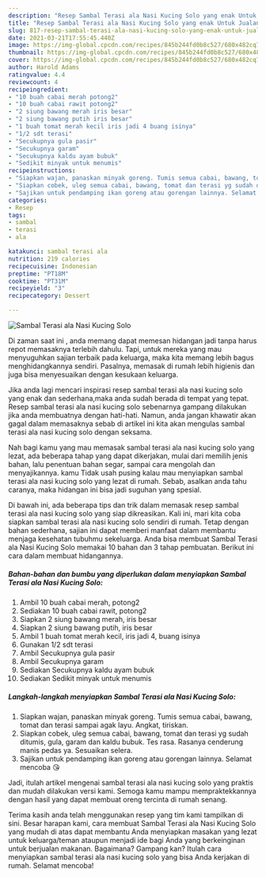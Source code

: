 ```yaml
---
description: "Resep Sambal Terasi ala Nasi Kucing Solo yang enak Untuk Jualan"
title: "Resep Sambal Terasi ala Nasi Kucing Solo yang enak Untuk Jualan"
slug: 817-resep-sambal-terasi-ala-nasi-kucing-solo-yang-enak-untuk-jualan
date: 2021-03-21T17:55:45.440Z
image: https://img-global.cpcdn.com/recipes/845b244fd0b8c527/680x482cq70/sambal-terasi-ala-nasi-kucing-solo-foto-resep-utama.jpg
thumbnail: https://img-global.cpcdn.com/recipes/845b244fd0b8c527/680x482cq70/sambal-terasi-ala-nasi-kucing-solo-foto-resep-utama.jpg
cover: https://img-global.cpcdn.com/recipes/845b244fd0b8c527/680x482cq70/sambal-terasi-ala-nasi-kucing-solo-foto-resep-utama.jpg
author: Harold Adams
ratingvalue: 4.4
reviewcount: 4
recipeingredient:
- "10 buah cabai merah potong2"
- "10 buah cabai rawit potong2"
- "2 siung bawang merah iris besar"
- "2 siung bawang putih iris besar"
- "1 buah tomat merah kecil iris jadi 4 buang isinya"
- "1/2 sdt terasi"
- "Secukupnya gula pasir"
- "Secukupnya garam"
- "Secukupnya kaldu ayam bubuk"
- "Sedikit minyak untuk menumis"
recipeinstructions:
- "Siapkan wajan, panaskan minyak goreng. Tumis semua cabai, bawang, tomat dan terasi sampai agak layu. Angkat, tiriskan."
- "Siapkan cobek, uleg semua cabai, bawang, tomat dan terasi yg sudah ditumis, gula, garam dan kaldu bubuk. Tes rasa. Rasanya cenderung manis pedas ya. Sesuaikan selera."
- "Sajikan untuk pendamping ikan goreng atau gorengan lainnya. Selamat mencoba 😘"
categories:
- Resep
tags:
- sambal
- terasi
- ala

katakunci: sambal terasi ala 
nutrition: 219 calories
recipecuisine: Indonesian
preptime: "PT18M"
cooktime: "PT31M"
recipeyield: "3"
recipecategory: Dessert

---
```



![Sambal Terasi ala Nasi Kucing Solo](https://img-global.cpcdn.com/recipes/845b244fd0b8c527/680x482cq70/sambal-terasi-ala-nasi-kucing-solo-foto-resep-utama.jpg)

Di zaman  saat ini , anda memang dapat memesan hidangan jadi tanpa harus repot memasaknya terlebih dahulu. Tapi, untuk mereka yang mau menyuguhkan sajian terbaik pada keluarga, maka kita memang lebih bagus menghidangkannya sendiri. Pasalnya, memasak di rumah lebih higienis dan juga bisa menyesuaikan dengan kesukaan keluarga.

Jika anda lagi mencari inspirasi resep sambal terasi ala nasi kucing solo yang enak dan sederhana,maka anda sudah berada di tempat yang tepat. Resep sambal terasi ala nasi kucing solo  sebenarnya gampang dilakukan jika anda membuatnya dengan hati-hati. Namun, anda jangan khawatir akan gagal dalam memasaknya 
sebab di artikel ini kita akan mengulas sambal terasi ala nasi kucing solo dengan seksama.  



Nah bagi kamu yang mau memasak sambal terasi ala nasi kucing solo yang lezat, ada beberapa tahap yang dapat dikerjakan, mulai dari memilih jenis bahan, lalu penentuan bahan segar, sampai cara mengolah dan menyajikannya. kamu Tidak usah pusing kalau mau menyiapkan sambal terasi ala nasi kucing solo yang lezat di rumah. Sebab, asalkan anda  tahu caranya, maka hidangan ini bisa jadi suguhan yang spesial.

Di bawah ini, ada beberapa tips dan trik dalam memasak resep sambal terasi ala nasi kucing solo yang siap dikreasikan. Kali ini, mari kita coba siapkan sambal terasi ala nasi kucing solo sendiri di rumah. Tetap dengan bahan sederhana, sajian ini dapat memberi manfaat dalam membantu menjaga kesehatan tubuhmu sekeluarga. Anda bisa membuat Sambal Terasi ala Nasi Kucing Solo memakai 10 bahan dan 3 tahap pembuatan. Berikut ini cara dalam membuat hidangannya.

<!--inarticleads1-->

##### Bahan-bahan dan bumbu yang diperlukan dalam menyiapkan Sambal Terasi ala Nasi Kucing Solo:

1. Ambil 10 buah cabai merah, potong2
1. Sediakan 10 buah cabai rawit, potong2
1. Siapkan 2 siung bawang merah, iris besar
1. Siapkan 2 siung bawang putih, iris besar
1. Ambil 1 buah tomat merah kecil, iris jadi 4, buang isinya
1. Gunakan 1/2 sdt terasi
1. Ambil Secukupnya gula pasir
1. Ambil Secukupnya garam
1. Sediakan Secukupnya kaldu ayam bubuk
1. Sediakan Sedikit minyak untuk menumis




<!--inarticleads2-->

##### Langkah-langkah menyiapkan Sambal Terasi ala Nasi Kucing Solo:

1. Siapkan wajan, panaskan minyak goreng. Tumis semua cabai, bawang, tomat dan terasi sampai agak layu. Angkat, tiriskan.
1. Siapkan cobek, uleg semua cabai, bawang, tomat dan terasi yg sudah ditumis, gula, garam dan kaldu bubuk. Tes rasa. Rasanya cenderung manis pedas ya. Sesuaikan selera.
1. Sajikan untuk pendamping ikan goreng atau gorengan lainnya. Selamat mencoba 😘




Jadi, itulah artikel mengenai  sambal terasi ala nasi kucing solo  yang praktis dan mudah dilakukan versi kami. Semoga kamu mampu mempraktekkannya dengan hasil yang dapat membuat oreng tercinta di rumah senang. 

Terima kasih anda telah menggunakan resep yang tim kami tampilkan di sini. Besar harapan kami, cara membuat  Sambal Terasi ala Nasi Kucing Solo yang mudah di atas dapat membantu Anda menyiapkan masakan yang lezat untuk keluarga/teman ataupun menjadi ide bagi Anda yang berkeinginan untuk berjualan makanan. Bagaimana? Gampang kan? Itulah cara menyiapkan sambal terasi ala nasi kucing solo yang bisa Anda kerjakan di rumah. Selamat mencoba!

